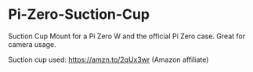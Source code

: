 # Pi-Zero-Suction-Cup
Suction Cup Mount for a Pi Zero W and the official Pi Zero case. Great for camera usage.

Suction cup used: https://amzn.to/2qUx3wr (Amazon affiliate)
